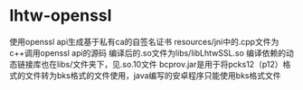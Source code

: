 # lhtw-openssl
使用openssl api生成基于私有ca的自签名证书
resources/jni中的.cpp文件为c++调用openssl api的源码
编译后的.so文件为libs/libLhtwSSL.so
编译依赖的动态链接库也在libs/文件夹下，见.so.10文件
bcprov.jar是用于将pcks12（p12）格式的文件转为bks格式的文件使用，java编写的安卓程序只能使用bks格式文件
